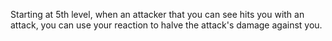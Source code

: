 Starting at 5th level, when an attacker that you can see hits you with an attack, you can use your reaction to halve the attack's damage against you.
